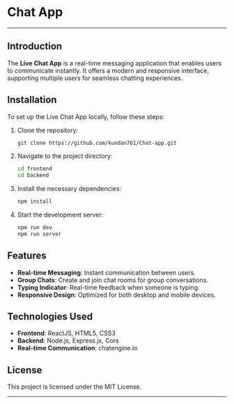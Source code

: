 # Chat App
---

## Introduction

The **Live Chat App** is a real-time messaging application that enables users to communicate instantly. It offers a modern and responsive interface, supporting multiple users for seamless chatting experiences.

## Installation

To set up the Live Chat App locally, follow these steps:

1. Clone the repository:
    ```bash
    git clone https://github.com/kundan761/Chat-app.git
    ```
2. Navigate to the project directory:
    ```bash
    cd frontend
    cd backend
    ```
3. Install the necessary dependencies:
    ```bash
    npm install
    ```
4. Start the development server:
    ```bash
    npm run dev
    npm run server
    ```

## Features

- **Real-time Messaging**: Instant communication between users.
- **Group Chats**: Create and join chat rooms for group conversations.
- **Typing Indicator**: Real-time feedback when someone is typing.
- **Responsive Design**: Optimized for both desktop and mobile devices.

## Technologies Used

- **Frontend**: ReactJS, HTML5, CSS3
- **Backend**: Node.js, Express.js, Cors
- **Real-time Communication**: chatengine.io

## License

This project is licensed under the MIT License.

---
